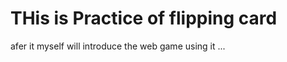 # THis is Practice of flipping card <br>
<p>  afer it myself will introduce the web game using it ...</p>